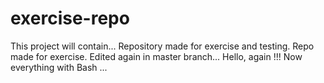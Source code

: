 # exercise-repo


This project will contain...
Repository made for exercise and testing.
Repo made for exercise.
Edited again in master branch...
Hello, again !!!
Now everything with Bash ...


